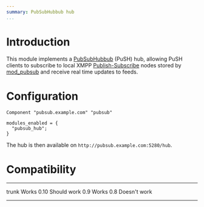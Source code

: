 ```yaml
---
summary: PubSubHubbub hub
...
```


Introduction
============

This module implements a
[PubSubHubbub](http://pubsubhubbub.github.io/PubSubHubbub/pubsubhubbub-core-0.3.html)
(PuSH) hub, allowing PuSH clients to subscribe to local XMPP
[Publish-Subscribe](http://xmpp.org/extensions/xep-0060.html) nodes
stored by [mod\_pubsub](http://prosody.im/doc/modules/mod_pubsub) and
receive real time updates to feeds.

Configuration
=============

    Component "pubsub.example.com" "pubsub"

    modules_enabled = {
      "pubsub_hub";
    }

The hub is then available on `http://pubsub.example.com:5280/hub`.

Compatibility
=============

  ------- --------------
  trunk   Works
  0.10    Should work
  0.9     Works
  0.8     Doesn't work
  ------- --------------


